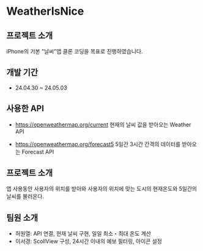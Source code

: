 # WeatherIsNice

## 프로젝트 소개
iPhone의 기본 "날씨"앱 클론 코딩을 목표로 진행하였습니다.

## 개발 기간
- 24.04.30 ~ 24.05.03

## 사용한 API
- https://openweathermap.org/current
현재의 날씨 값을 받아오는 Weather API
  
- https://openweathermap.org/forecast5
5일간 3시간 간격의 데이터를 받아오는 Forecast API

## 프로젝트 소개
앱 사용동안 사용자의 위치를 받아와 사용자의 위치에 맞는 도시의 현재온도와 5일간의 날씨를 불러온다.

## 팀원 소개
- 허원열: API 연결, 현재 날씨 구현, 일일 최소・최대 온도 계산
- 이서경: ScollView 구성, 24시간 이내의 예보 필터링, 아이콘 설정
